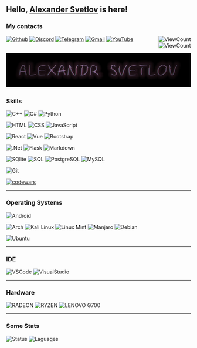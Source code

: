 ## Hello, <a href="https://github.com/GigantPro">Alexander Svetlov</a> is here!
### My contacts
[![Github](https://img.shields.io/badge/-Github-000?style=flat&logo=Github&logoColor=white)](https://github.com/GigantPro)
[![Discord](https://img.shields.io/badge/-Discord-747EF7?style=flat&logo=Discord&logoColor=white)](https://discord.gg/7ECBEjjUw6)
[![Telegram](https://img.shields.io/badge/-Telegram-lightblue?style=flat&logo=telegram&logoColor=white)](https://t.me/gigantpro2000)
[![Gmail](https://img.shields.io/badge/-Gmail-c14438?style=flat&logo=Gmail&logoColor=white)](mailto:gigantpro2000@gmail.com)
[![YouTube](https://img.shields.io/badge/-YouTube-090909?style=flat&logo=YouTube&logoColor=FF0000)](https://www.youtube.com/channel/UCehHN9RIi3RLFhuHCdj2x5A)
<img align="right" alt="ViewCount" src="https://views.whatilearened.today/views/github/gigantpro/gigantpro2.svg"/>
<img align="right" alt="ViewCount" src="https://img.shields.io/github/followers/GigantPro.svg?style=dark&label=Follow&maxAge=2592000"/>

[![Header](https://github.com/GigantPro/GigantPro/blob/main/resorses/back.jpg)](https://xiver.ru/)
--

### Skills

![C++](https://img.shields.io/badge/-C++-blue?style=for-the-badge&logo=cplusplus)
![C#](https://img.shields.io/badge/C%23-239120?style=for-the-badge&logo=c-sharp&logoColor=white)
![Python](https://img.shields.io/badge/-Python-111?style=for-the-badge&logo=Python&logoColor=blue)

![HTML](https://img.shields.io/badge/HTML-239120?style=for-the-badge&logo=html5&logoColor=white)
![CSS](https://img.shields.io/badge/CSS-239120?&style=for-the-badge&logo=css3&logoColor=white)
![JavaScript](https://img.shields.io/badge/JavaScript-F7DF1E?style=for-the-badge&logo=javascript&logoColor=black)


![React](https://img.shields.io/badge/React-20232A?style=for-the-badge&logo=react&logoColor=61DAFB)
![Vue](https://img.shields.io/badge/Vue.js-35495E?style=for-the-badge&logo=vue.js&logoColor=4FC08D)
![Bootstrap](https://img.shields.io/badge/Bootstrap-563D7C?style=for-the-badge&logo=bootstrap&logoColor=white)

![.Net](https://img.shields.io/badge/.NET-5C2D91?style=for-the-badge&logo=.net&logoColor=white)
![Flask](https://img.shields.io/badge/Flask-000000?style=for-the-badge&logo=flask&logoColor=white)
![Markdown](https://img.shields.io/badge/Markdown-000000?style=for-the-badge&logo=markdown&logoColor=white)

![SQlite](https://img.shields.io/badge/SQLite-07405E?style=for-the-badge&logo=sqlite&logoColor=white)
![SQL](https://img.shields.io/badge/-SQL-66F?style=for-the-badge&logo=mysql&logoColor=black)
![PostgreSQL](https://img.shields.io/badge/PostgreSQL-316192?style=for-the-badge&logo=postgresql&logoColor=white)
![MySQL](https://img.shields.io/badge/MySQL-00000F?style=for-the-badge&logo=mysql&logoColor=white)

![Git](https://img.shields.io/badge/-Git-824?style=for-the-badge&logo=git)

[![codewars](https://www.codewars.com/users/GigantPro2000/badges/large)](https://www.codewars.com/users/GigantPro2000) 

---

### Operating Systems
![Android](https://img.shields.io/badge/Android-3DDC84?style=for-the-badge&logo=android&logoColor=white)

![Arch](https://img.shields.io/badge/arch%20linux-212529?style=for-the-badge&logo=archlinux&logoColor=blue)
![Kali Linux](https://img.shields.io/badge/Kali_Linux-557C94?style=for-the-badge&logo=kali-linux&logoColor=white)
![Linux Mint](https://img.shields.io/badge/Linux_Mint-87CF3E?style=for-the-badge&logo=linux-mint&logoColor=white)
![Manjaro](https://img.shields.io/badge/manjaro-35BF5C?style=for-the-badge&logo=manjaro&logoColor=white)
![Debian](https://img.shields.io/badge/Debian-A81D33?style=for-the-badge&logo=debian&logoColor=white)

![Ubuntu](https://img.shields.io/badge/Ubuntu-E95420?style=for-the-badge&logo=ubuntu&logoColor=white)



---

### IDE
![VSCode](https://img.shields.io/badge/Visual_Studio-5C2D91?style=for-the-badge&logo=visual%20studio&logoColor=white)
![VisualStudio](https://img.shields.io/badge/Visual_Studio_Code-0078D4?style=for-the-badge&logo=visual%20studio%20code&logoColor=white)

---

### Hardware
![RADEON](https://img.shields.io/badge/AMD-Radeon_RX_5500-ED1C24?style=for-the-badge&logo=amd&logoColor=white)
![RYZEN](https://img.shields.io/badge/AMD-Ryzen_7_3700X-ED1C24?style=for-the-badge&logo=amd&logoColor=white)
![LENOVO G700](https://img.shields.io/badge/Manjaro-lenovo_g700-0078D6?style=for-the-badge&logo=manjaro&logoColor=white&color=green)

---

### Some Stats
![Status](https://github-readme-stats.vercel.app/api?username=GigantPro&theme=blue-green)
![Laguages](https://github-readme-stats.vercel.app/api/top-langs/?username=GigantPro&theme=blue-green)
